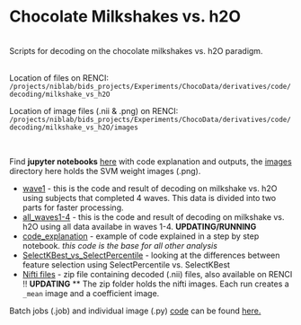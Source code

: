 # Chocolate Milkshakes vs. h2O  
<br>
Scripts for decoding on the chocolate milkshakes vs. h2O paradigm.  
<br>
<br>

Location of files on RENCI: 
``` /projects/niblab/bids_projects/Experiments/ChocoData/derivatives/code/decoding/milkshake_vs_h2O```  

Location of image files (.nii & .png) on RENCI:  
```/projects/niblab/bids_projects/Experiments/ChocoData/derivatives/code/decoding/milkshake_vs_h2O/images```

<br>


Find **jupyter notebooks** [here](https://github.com/niblunc/ChocolateData/tree/master/ana/SVM_Decoding/milkshake_vs_h2O/notebooks) with code explanation and outputs, the [images](https://github.com/niblunc/ChocolateData/tree/master/ana/SVM_Decoding/milkshake_vs_h2O/images) directory here holds the SVM weight images (.png).  
* [wave1](https://github.com/niblunc/ChocolateData/blob/master/ana/SVM_Decoding/milkshake_vs_h2O/notebooks/wave1.ipynb) - this is the code and result of decoding on milkshake vs. h2O using subjects that completed 4 waves. This data is divided into two parts for faster processing.   
* [all_waves1-4]() - this is the code and result of decoding on milkshake vs. h2O using all data availabe in waves 1-4. **UPDATING/RUNNING**  
* [code_explanation](https://github.com/niblunc/ChocolateData/blob/master/ana/SVM_Decoding/milkshake_vs_h2O/notebooks/code_explanation.ipynb) - example of code explained in a step by step notebook. *this code is the base for all other analysis*
* [SelectKBest_vs_SelectPercentile](https://github.com/niblunc/ChocolateData/blob/master/ana/SVM_Decoding/milkshake_vs_h2O/notebooks/SelectKBest_vs_SelectPercentile.ipynb) - looking at the differences between feature selection using SelectPercentile vs. SelectKBest
* [Nifti files](https://github.com/niblunc/ChocolateData/blob/master/ana/SVM_Decoding/milkshake_vs_h2O/niftis.zip) - zip file containing decoded (.nii) files, also available on RENCI !! **UPDATING**
** The zip folder holds the nifti images. Each run creates a `_mean` image and a coefficient image. 

Batch jobs (.job) and individual image (.py)  [code](https://github.com/niblunc/ChocolateData/tree/master/ana/SVM_Decoding/milkshake_vs_h2O/code) can be found [here.](https://github.com/niblunc/ChocolateData/tree/master/ana/SVM_Decoding/milkshake_vs_h2O/code)    
  
